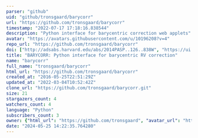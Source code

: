 ```yaml
---
parser: "github"
uid: "github/tronsgaard/barycorr"
url: "https://github.com/tronsgaard/barycorr"
timestamp: "2022-07-17 17:18:16.838544"
description: "Python interface for barycentric correction web applets"
avatar: "https://avatars.githubusercontent.com/u/10196208?v=4"
repo_url: "https://github.com/tronsgaard/barycorr"
doi: ["http://adsabs.harvard.edu/abs/2014PASP..126..838W", "https://ui.adsabs.harvard.edu/abs/2018ascl.soft07018T/abstract"]
title: "BARYCORR: Python interface for barycentric RV correction"
name: "barycorr"
full_name: "tronsgaard/barycorr"
html_url: "https://github.com/tronsgaard/barycorr"
created_at: "2016-05-25T22:51:29Z"
updated_at: "2022-03-04T10:52:42Z"
clone_url: "https://github.com/tronsgaard/barycorr.git"
size: 21
stargazers_count: 4
watchers_count: 4
language: "Python"
subscribers_count: 3
owner: {"html_url": "https://github.com/tronsgaard", "avatar_url": "https://avatars.githubusercontent.com/u/10196208?v=4", "login": "tronsgaard", "type": "User"}
date: "2024-05-25 14:22:35.764280"
---
```

